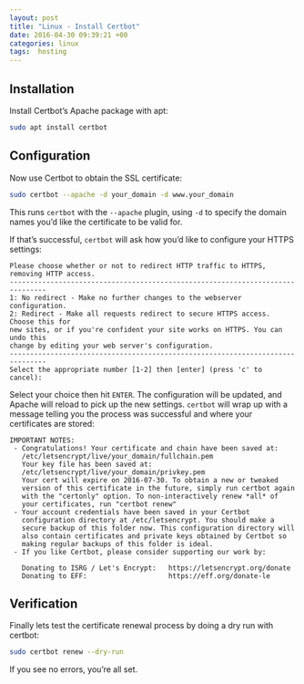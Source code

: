 ```yaml
---
layout: post
title: "Linux - Install Certbot"
date: 2016-04-30 09:39:21 +00
categories: linux
tags:  hosting
---
```


## Installation

Install Certbot’s Apache package with apt:

```bash
sudo apt install certbot
```

## Configuration

Now use Certbot to obtain the SSL certificate:

```bash
sudo certbot --apache -d your_domain -d www.your_domain
```

This runs `certbot` with the `--apache` plugin, using `-d` to specify the domain names you’d like the certificate to be valid for.

If that’s successful, `certbot` will ask how you’d like to configure your HTTPS settings:

```console
Please choose whether or not to redirect HTTP traffic to HTTPS, removing HTTP access.
-------------------------------------------------------------------------------
1: No redirect - Make no further changes to the webserver configuration.
2: Redirect - Make all requests redirect to secure HTTPS access. Choose this for
new sites, or if you're confident your site works on HTTPS. You can undo this
change by editing your web server's configuration.
-------------------------------------------------------------------------------
Select the appropriate number [1-2] then [enter] (press 'c' to cancel):
```

Select your choice then hit `ENTER`. The configuration will be updated, and Apache will reload to pick up the new settings. `certbot` will wrap up with a message telling you the process was successful and where your certificates are stored:

```console
IMPORTANT NOTES:
 - Congratulations! Your certificate and chain have been saved at:
   /etc/letsencrypt/live/your_domain/fullchain.pem
   Your key file has been saved at:
   /etc/letsencrypt/live/your_domain/privkey.pem
   Your cert will expire on 2016-07-30. To obtain a new or tweaked
   version of this certificate in the future, simply run certbot again
   with the "certonly" option. To non-interactively renew *all* of
   your certificates, run "certbot renew"
 - Your account credentials have been saved in your Certbot
   configuration directory at /etc/letsencrypt. You should make a
   secure backup of this folder now. This configuration directory will
   also contain certificates and private keys obtained by Certbot so
   making regular backups of this folder is ideal.
 - If you like Certbot, please consider supporting our work by:

   Donating to ISRG / Let's Encrypt:   https://letsencrypt.org/donate
   Donating to EFF:                    https://eff.org/donate-le
```

## Verification

Finally lets test the certificate renewal process by doing a dry run with certbot:

```bash
sudo certbot renew --dry-run
```

If you see no errors, you’re all set.
